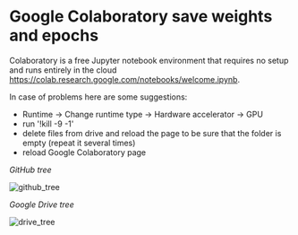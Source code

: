 # Google Colaboratory save weights and epochs

Colaboratory is a free Jupyter notebook environment that requires no setup and runs entirely in the cloud https://colab.research.google.com/notebooks/welcome.ipynb.


In case of problems here are some suggestions:
- Runtime -> Change runtime type -> Hardware accelerator -> GPU
- run '!kill -9 -1'
- delete files from drive and reload the page to be sure that the folder is empty (repeat it several times)
- reload Google Colaboratory page

*GitHub tree*


![github_tree](https://user-images.githubusercontent.com/12975980/72668340-e9dd0b00-3a25-11ea-884d-19dc17ace882.png)

*Google Drive tree*


![drive_tree](https://user-images.githubusercontent.com/12975980/72668255-4d1a6d80-3a25-11ea-805e-d8d1660750e5.png)
